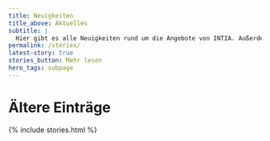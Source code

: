 ```yaml
---
title: Neuigkeiten
title_above: Aktuelles
subtitle: |
  Hier gibt es alle Neuigkeiten rund um die Angebote von INTIA. Außerdem sammeln wir hier, was andere über uns schreiben.
permalink: /stories/
latest-story: true
stories_button: Mehr lesen
hero_tags: subpage
---
```


# Ältere Einträge

{% include stories.html %}
